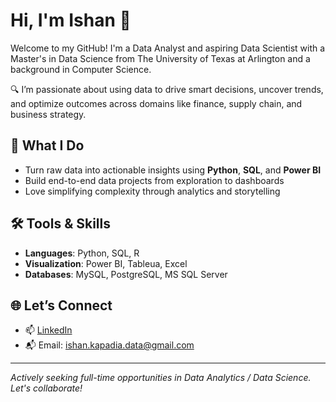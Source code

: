 # Hi, I'm Ishan 👋

Welcome to my GitHub! I'm a Data Analyst and aspiring Data Scientist with a Master's in Data Science from The University of Texas at Arlington and a background in Computer Science.

🔍 I’m passionate about using data to drive smart decisions, uncover trends, and optimize outcomes across domains like finance, supply chain, and business strategy.

## 🚀 What I Do
- Turn raw data into actionable insights using **Python**, **SQL**, and **Power BI**
- Build end-to-end data projects from exploration to dashboards
- Love simplifying complexity through analytics and storytelling

## 🛠 Tools & Skills
- **Languages**: Python, SQL, R
- **Visualization**: Power BI, Tableua, Excel
- **Databases**: MySQL, PostgreSQL, MS SQL Server

## 🌐 Let’s Connect
- 📫 [LinkedIn](https://www.linkedin.com/in/imkapadia/)
- 📬 Email: ishan.kapadia.data@gmail.com

---

_Actively seeking full-time opportunities in Data Analytics / Data Science. Let's collaborate!_


